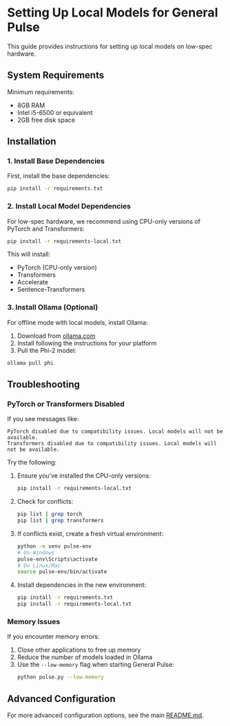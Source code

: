 # Setting Up Local Models for General Pulse

This guide provides instructions for setting up local models on low-spec hardware.

## System Requirements

Minimum requirements:

- 8GB RAM
- Intel i5-6500 or equivalent
- 2GB free disk space

## Installation

### 1. Install Base Dependencies

First, install the base dependencies:

```bash
pip install -r requirements.txt
```

### 2. Install Local Model Dependencies

For low-spec hardware, we recommend using CPU-only versions of PyTorch and Transformers:

```bash
pip install -r requirements-local.txt
```

This will install:

- PyTorch (CPU-only version)
- Transformers
- Accelerate
- Sentence-Transformers

### 3. Install Ollama (Optional)

For offline mode with local models, install Ollama:

1. Download from [ollama.com](https://ollama.com)
2. Install following the instructions for your platform
3. Pull the Phi-2 model:

```bash
ollama pull phi
```

## Troubleshooting

### PyTorch or Transformers Disabled

If you see messages like:

```
PyTorch disabled due to compatibility issues. Local models will not be available.
Transformers disabled due to compatibility issues. Local models will not be available.
```

Try the following:

1. Ensure you've installed the CPU-only versions:

   ```bash
   pip install -r requirements-local.txt
   ```

2. Check for conflicts:

   ```bash
   pip list | grep torch
   pip list | grep transformers
   ```

3. If conflicts exist, create a fresh virtual environment:

   ```bash
   python -m venv pulse-env
   # On Windows
   pulse-env\Scripts\activate
   # On Linux/Mac
   source pulse-env/bin/activate
   ```

4. Install dependencies in the new environment:
   ```bash
   pip install -r requirements.txt
   pip install -r requirements-local.txt
   ```

### Memory Issues

If you encounter memory errors:

1. Close other applications to free up memory
2. Reduce the number of models loaded in Ollama
3. Use the `--low-memory` flag when starting General Pulse:
   ```bash
   python pulse.py --low-memory
   ```

## Advanced Configuration

For more advanced configuration options, see the main [README.md](../README.md).
